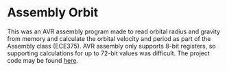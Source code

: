 Assembly Orbit
===
This was an AVR assembly program made to read orbital radius and gravity from memory and calculate the orbital velocity and period as part of the Assembly class (ECE375). AVR assembly only supports 8-bit registers, so supporting calculations for up to 72-bit values was difficult. The project code may be found [here](https://github.com/mjrad/Assembly_Orbit).
